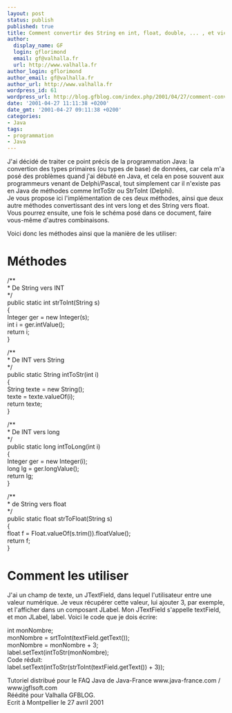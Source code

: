 ```yaml
---
layout: post
status: publish
published: true
title: Comment convertir des String en int, float, double, ... , et vice versa ?
author:
  display_name: GF
  login: gflorimond
  email: gf@valhalla.fr
  url: http://www.valhalla.fr
author_login: gflorimond
author_email: gf@valhalla.fr
author_url: http://www.valhalla.fr
wordpress_id: 61
wordpress_url: http://blog.gfblog.com/index.php/2001/04/27/comment-convertir-des-string-en-int-float-double-et-vice-versa/
date: '2001-04-27 11:11:38 +0200'
date_gmt: '2001-04-27 09:11:38 +0200'
categories:
- Java
tags:
- programmation
- Java
---
```

<p>J'ai d&eacute;cid&eacute; de traiter ce point pr&eacute;cis de la programmation Java: la convertion des types primaires (ou types de base) de donn&eacute;es, car cela m'a pos&eacute; des probl&egrave;mes quand j'ai d&eacute;but&eacute; en Java, et cela en pose souvent aux programmeurs venant de Delphi/Pascal, tout simplement car il n'existe pas en Java de m&eacute;thodes comme IntToStr ou StrToInt (Delphi).<br />
  Je vous propose ici l'impl&eacute;mentation de ces deux m&eacute;thodes, ainsi que deux autre m&eacute;thodes convertissant des int vers long et des String vers float. Vous pourrez ensuite, une fois le sch&eacute;ma pos&eacute; dans ce document, faire vous-m&ecirc;me d'autres combinaisons.</p>
<p>Voici donc les m&eacute;thodes ainsi que la mani&egrave;re de les utiliser:</p>
<h1>M&eacute;thodes<br />
</h1>
<p class="Code">/** <br />
  * De String vers INT<br />
  */<br />
  public static int strToInt(String s) <br />
  { <br />
  Integer ger = new Integer(s); <br />
  int i = ger.intValue(); <br />
  return i; <br />
  }</p>
<p class="Code">/** <br />
  * De INT vers String <br />
  */ <br />
  public static String intToStr(int i) <br />
  { <br />
  String texte = new String(); <br />
  texte = texte.valueOf(i); <br />
  return texte; <br />
  }</p>
<p class="Code">/** <br />
  * De INT vers long <br />
  */ <br />
  public static long intToLong(int i) <br />
  {<br />
  Integer ger = new Integer(i); <br />
  long lg = ger.longValue(); <br />
  return lg; <br />
  }</p>
<p class="Code">/** <br />
  * de String vers float <br />
  */ <br />
  public static float strToFloat(String s) <br />
  { <br />
  float f = Float.valueOf(s.trim()).floatValue(); <br />
  return f; <br />
  }</p>
<h1>Comment les utiliser</h1>
<p>J'ai un champ de texte, un JTextField, dans lequel l'utilisateur entre une valeur num&eacute;rique. Je veux r&eacute;cup&eacute;rer cette valeur, lui ajouter 3, par exemple, et l'afficher dans un composant JLabel. Mon JTextField s'appelle textField, et mon JLabel, label. Voici le code que je dois &eacute;crire:</p>
<p class="Code">int monNombre;<br />
  monNombre = srtToInt(textField.getText());<br />
  monNombre = monNombre + 3;<br />
  label.setText(intToStr(monNombre);<br />
  Code r&eacute;duit:<br />
  label.setText(intToStr(strToInt(textField.getText()) + 3));</p>
<p>Tutoriel distribu&eacute; pour le FAQ Java de Java-France www.java-france.com / www.jgflsoft.com<br />
  R&eacute;&eacute;dit&eacute; pour Valhalla GFBLOG. <br />
  Ecrit &agrave; Montpellier le 27 avril 2001</p>
